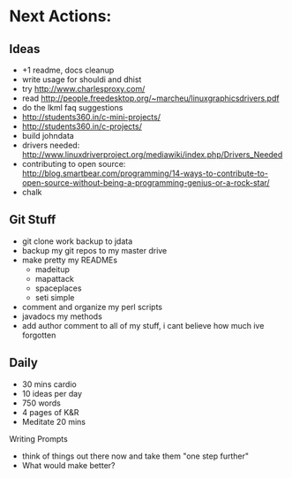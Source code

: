 Next Actions:
=============

Ideas
-----
- +1 readme, docs cleanup
- write usage for shouldi and dhist
- try http://www.charlesproxy.com/
- read http://people.freedesktop.org/~marcheu/linuxgraphicsdrivers.pdf
- do the lkml faq suggestions
- http://students360.in/c-mini-projects/
- http://students360.in/c-projects/
- build johndata
- drivers needed: http://www.linuxdriverproject.org/mediawiki/index.php/Drivers_Needed
- contributing to open source: http://blog.smartbear.com/programming/14-ways-to-contribute-to-open-source-without-being-a-programming-genius-or-a-rock-star/
- chalk


Git Stuff
-------------------------
- git clone work backup to jdata
- backup my git repos to my master drive
- make pretty my READMEs
    - madeitup
    - mapattack
    - spaceplaces
    - seti simple
- comment and organize my perl scripts
- javadocs my methods
- add author comment to all of my stuff, i cant believe how much ive forgotten

Daily
-----
- 30 mins cardio
- 10 ideas per day
- 750 words
- 4 pages of K&R
- Meditate 20 mins

Writing Prompts
- think of things out there now and take them "one step further"
- What would make <something> better?
